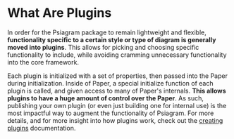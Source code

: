 # What Are Plugins

In order for the Psiagram package to remain lightweight and flexible,
**functionality specific to a certain style or type of diagram is generally
moved into plugins**. This allows for picking and choosing specific
functionality to include, while avoiding cramming unnecessary functionality into
the core framework.

Each plugin is initialized with a set of properties, then passed into the Paper
during initialization. Inside of Paper, a special initialize function of each
plugin is called, and given access to many of Paper's internals. **This allows
plugins to have a huge amount of control over the Paper**. As such, publishing
your own plugin (or even just building one for internal use) is the most
impactful way to augment the functionality of Psiagram. For more details, and
for more insight into how plugins work, check out the
[creating plugins](creating-plugins.md) documentation.
